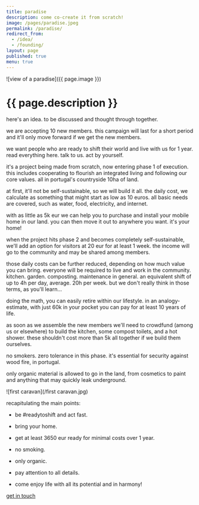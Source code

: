 ```yaml
---
title: paradise
description: come co-create it from scratch!
image: /pages/paradise.jpeg
permalink: /paradise/
redirect_from:
  - /idea/
  - /founding/
layout: page
published: true
menu: true
---
```


![view of a paradise]({{ page.image }})

# {{ page.description }}

here's an idea. to be discussed and thought through together.

we are accepting 10 new members. this campaign will last for a short period and it'll only move forward if we get the new members.

we want people who are ready to shift their world and live with us for 1 year. read everything here. talk to us. act by yourself.

it's a project being made from scratch, now entering phase 1 of execution. this includes cooperating to flourish an integrated living and following our core values. all in portugal's countryside 10ha of land.

at first, it'll not be self-sustainable, so we will build it all. the daily cost, we calculate as something that might start as low as 10 euros. all basic needs are covered, such as water, food, electricity, and internet.

with as little as 5k eur we can help you to purchase and install your mobile home in our land. you can then move it out to anywhere you want. it's your home!

when the project hits phase 2 and becomes completely self-sustainable, we'll add an option for visitors at 20 eur for at least 1 week. the income will go to the community and may be shared among members.

those daily costs can be further reduced, depending on how much value you can bring. everyone will be required to live and work in the community. kitchen. garden. composting. maintenance in general. an equivalent shift of up to 4h per day, average. 20h per week. but we don't really think in those terms, as you'll learn...

doing the math, you can easily retire within our lifestyle. in an analogy-estimate, with just 60k in your pocket you can pay for at least 10 years of life.

as soon as we assemble the new members we'll need to crowdfund (among us or elsewhere) to build the kitchen, some compost toilets, and a hot shower. these shouldn't cost more than 5k all together if we build them ourselves.

no smokers. zero tolerance in this phase. it's essential for security against wood fire, in portugal.

only organic material is allowed to go in the land, from cosmetics to paint and anything that may quickly leak underground.

![first caravan](/first caravan.jpg)

recapitulating the main points:

- be #readytoshift and act fast.

- bring your home.

- get at least 3650 eur ready for minimal costs over 1 year.

- no smoking.

- only organic.

- pay attention to all details.

- come enjoy life with all its potential and in harmony!

[get in touch](/contact)
